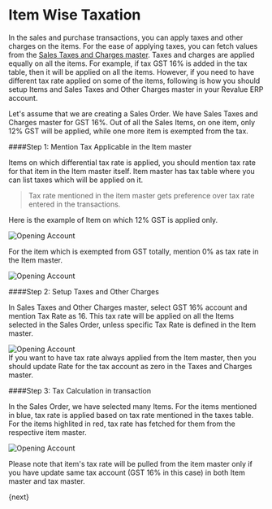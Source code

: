 # Item Wise Taxation

In the sales and purchase transactions, you can apply taxes and other charges on the items. For the ease of applying taxes, you can fetch values from the [Sales Taxes and Charges master](/contents//setting-up/setting-up-taxes). Taxes and charges are applied equally on all the items. For example, if tax GST 16% is added in the tax table, then it will be applied on all the items. However, if you need to have different tax rate applied on some of the items, following is how you should setup Items and Sales Taxes and Other Charges master in your Revalue ERP account.

Let's assume that we are creating a Sales Order. We have Sales Taxes and Charges master for GST 16%. Out of all the Sales Items, on one item, only 12% GST will be applied, while one more item is exempted from the tax.

####Step 1: Mention Tax Applicable in the Item master

Items on which differential tax rate is applied, you should mention tax rate for that item in the Item master itself. Item master has tax table where you can list taxes which will be applied on it.

> Tax rate mentioned in the item master gets preference over tax rate entered in the transactions.

Here is the example of Item on which 12% GST is applied only.

<img class="screenshot" alt="Opening Account" src="/docs/assets/img/accounts/item-wise-tax.png">

For the item which is exempted from GST totally, mention 0% as tax rate in the Item master.

<img class="screenshot" alt="Opening Account" src="/docs/assets/img/accounts/exempted-item.png">

####Step 2: Setup Taxes and Other Charges

In Sales Taxes and Other Charges master, select GST 16% account and mention Tax Rate as 16. This tax rate will be applied on all the Items selected in the Sales Order, unless specific Tax Rate is defined in the Item master.

<img class="screenshot" alt="Opening Account" src="/docs/assets/img/accounts/tax-master.png">

<div class="well">If you want to have tax rate always applied from the Item master, then you should update Rate for the tax account as zero in the Taxes and Charges master.</div>

####Step 3: Tax Calculation in transaction	

In the Sales Order, we have selected many Items. For the items mentioned in blue, tax rate is applied based on tax rate mentioned in the taxes table. For the items highlited in red, tax rate has fetched for them from the respective item master.

<img class="screenshot" alt="Opening Account" src="/docs/assets/img/accounts/tax-calulation.png">

Please note that item's tax rate will be pulled from the item master only if you have update same tax account (GST 16% in this case) in both Item master and tax master.

{next}
